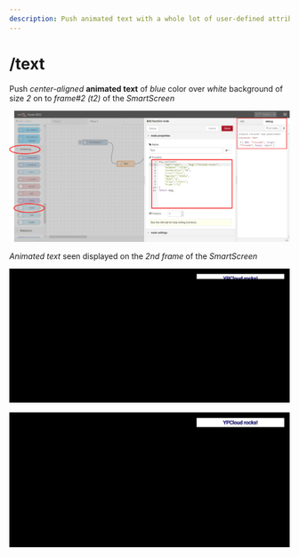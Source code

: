 ```yaml
---
description: Push animated text with a whole lot of user-defined attributes
---
```


# /text

Push _center-aligned_ **animated text** of _blue_ color over _white_ background of size _2_ on to _frame\#2 \(t2\)_ of the _SmartScreen_

![](../.gitbook/assets/ss_nr_text.png)



_Animated text_ seen displayed on the _2nd frame_ of the _SmartScreen_

![](../.gitbook/assets/ss_text1.png)

![](../.gitbook/assets/ss_text2.png)

